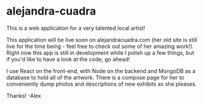 # alejandra-cuadra
This is a web application for a very talented local artist!

This application will be live soon on alejandracuadra.com (her old site is still live for the time being - feel free to check out some of her amazing work!). Right now this app is still in development while I polish up a few things, but if you'd like to have a look at the code, go ahead!

I use React on the front-end, with Node on the backend and MongoDB as a database to hold all of the artwork. There is a compose page for her to conveniently dump photos and descriptions of new exhibits as she pleases.

Thanks!
-Alex
